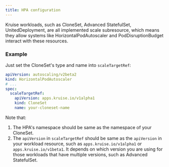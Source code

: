 ```yaml
---
title: HPA configuration
---
```


Kruise workloads, such as CloneSet, Advanced StatefulSet, UnitedDeployment, are all implemented scale subresource,
which means they allow systems like HorizontalPodAutoscaler and PodDisruptionBudget interact with these resources.

### Example

Just set the CloneSet's type and name into `scaleTargetRef`:

```yaml
apiVersion: autoscaling/v2beta2
kind: HorizontalPodAutoscaler
# ...
spec:
  scaleTargetRef:
    apiVersion: apps.kruise.io/v1alpha1
    kind: CloneSet
    name: your-cloneset-name
```

Note that:

1. The HPA's namespace should be same as the namespace of your CloneSet.
2. The `apiVersion` in `scaleTargetRef` should be same as the `apiVersion` in your workload resource, such as `apps.kruise.io/v1alpha1` or `apps.kruise.io/v1beta1`.
   It depends on which version you are using for those workloads that have multiple versions, such as Advanced StatefulSet.
